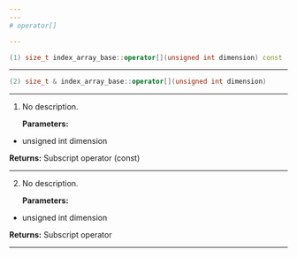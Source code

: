 ```yaml
---
---
# operator[]

---
```


```cpp
(1) size_t index_array_base::operator[](unsigned int dimension) const
```

---

```cpp
(2) size_t & index_array_base::operator[](unsigned int dimension)
```

---

1. No description.

   **Parameters:**

  * unsigned int dimension

   

   **Returns:** Subscript operator (const) 

---

2. No description.

   **Parameters:**

  * unsigned int dimension

   

   **Returns:** Subscript operator 

---

